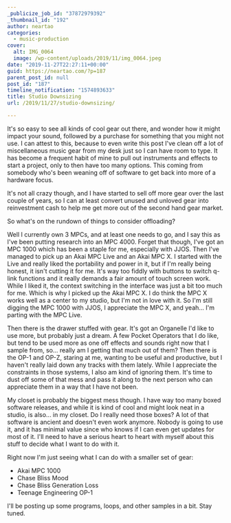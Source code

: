 ```yaml
---
_publicize_job_id: "37872979392"
_thumbnail_id: "192"
author: neartao
categories:
  - music-production
cover:
  alt: IMG_0064
  image: /wp-content/uploads/2019/11/img_0064.jpeg
date: "2019-11-27T22:27:11+00:00"
guid: https://neartao.com/?p=187
parent_post_id: null
post_id: "187"
timeline_notification: "1574893633"
title: Studio Downsizing
url: /2019/11/27/studio-downsizing/

---
```

It's so easy to see all kinds of cool gear out there, and wonder how it might impact your sound, followed by a purchase for something that you might not use. I can attest to this, because to even write this post I've clean off a lot of miscellaneous music gear from my desk just so I can have room to type. It has become a frequent habit of mine to pull out instruments and effects to start a project, only to then have too many options. This coming from somebody who's been weaning off of software to get back into more of a hardware focus.

It's not all crazy though, and I have started to sell off more gear over the last couple of years, so I can at least convert unused and unloved gear into reinvestment cash to help me get more out of the second hand gear market.

So what's on the rundown of things to consider offloading?

Well I currently own 3 MPCs, and at least one needs to go, and I say this as I've been putting research into an MPC 4000. Forget that though, I've got an MPC 1000 which has been a staple for me, especially with JJOS. Then I've managed to pick up an Akai MPC Live and an Akai MPC X. I started with the Live and really liked the portability and power in it, but if I'm really being honest, it isn't cutting it for me. It's way too fiddly with buttons to switch q-link functions and it really demands a fair amount of touch screen work. While I liked it, the context switching in the interface was just a bit too much for me. Which is why I picked up the Akai MPC X. I do think the MPC X works well as a center to my studio, but I'm not in love with it. So I'm still digging the MPC 1000 with JJOS, I appreciate the MPC X, and yeah... I'm parting with the MPC Live.

Then there is the drawer stuffed with gear. It's got an Organelle I'd like to use more, but probably just a dream. A few Pocket Operators that I do like, but tend to be used more as one off effects and sounds right now that I sample from, so... really am I getting that much out of them? Then there is the OP-1 and OP-Z, staring at me, wanting to be useful and productive, but I haven't really laid down any tracks with them lately. While I appreciate the constraints in those systems, I also am kind of ignoring them. It's time to dust off some of that mess and pass it along to the next person who can appreciate them in a way that I have not been.

My closet is probably the biggest mess though. I have way too many boxed software releases, and while it is kind of cool and might look neat in a studio, is also... in my closet. Do I really need those boxes? A lot of that software is ancient and doesn't even work anymore. Nobody is going to use it, and it has minimal value since who knows if I can even get updates for most of it. I'll need to have a serious heart to heart with myself about this stuff to decide what I want to do with it.

Right now I'm just seeing what I can do with a smaller set of gear:

- Akai MPC 1000
- Chase Bliss Mood
- Chase Bliss Generation Loss
- Teenage Engineering OP-1

I'll be posting up some programs, loops, and other samples in a bit. Stay tuned.
